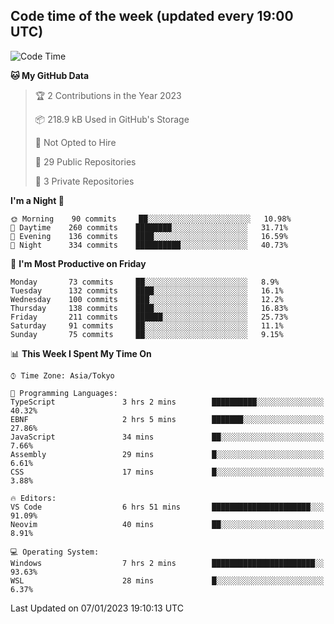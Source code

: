 ## Code time of the week (updated every 19:00 UTC)

<!--START_SECTION:waka-->
![Code Time](http://img.shields.io/badge/Code%20Time-1%2C467%20hrs%2014%20mins-blue)

**🐱 My GitHub Data** 

> 🏆 2 Contributions in the Year 2023
 > 
> 📦 218.9 kB Used in GitHub's Storage 
 > 
> 🚫 Not Opted to Hire
 > 
> 📜 29 Public Repositories 
 > 
> 🔑 3 Private Repositories  
 > 
**I'm a Night 🦉** 

```text
🌞 Morning    90 commits     ██░░░░░░░░░░░░░░░░░░░░░░░   10.98% 
🌆 Daytime    260 commits    ████████░░░░░░░░░░░░░░░░░   31.71% 
🌃 Evening    136 commits    ████░░░░░░░░░░░░░░░░░░░░░   16.59% 
🌙 Night      334 commits    ██████████░░░░░░░░░░░░░░░   40.73%

```
📅 **I'm Most Productive on Friday** 

```text
Monday       73 commits     ██░░░░░░░░░░░░░░░░░░░░░░░   8.9% 
Tuesday      132 commits    ████░░░░░░░░░░░░░░░░░░░░░   16.1% 
Wednesday    100 commits    ███░░░░░░░░░░░░░░░░░░░░░░   12.2% 
Thursday     138 commits    ████░░░░░░░░░░░░░░░░░░░░░   16.83% 
Friday       211 commits    ██████░░░░░░░░░░░░░░░░░░░   25.73% 
Saturday     91 commits     ██░░░░░░░░░░░░░░░░░░░░░░░   11.1% 
Sunday       75 commits     ██░░░░░░░░░░░░░░░░░░░░░░░   9.15%

```


📊 **This Week I Spent My Time On** 

```text
⌚︎ Time Zone: Asia/Tokyo

💬 Programming Languages: 
TypeScript               3 hrs 2 mins        ██████████░░░░░░░░░░░░░░░   40.32% 
EBNF                     2 hrs 5 mins        ███████░░░░░░░░░░░░░░░░░░   27.86% 
JavaScript               34 mins             ██░░░░░░░░░░░░░░░░░░░░░░░   7.66% 
Assembly                 29 mins             █░░░░░░░░░░░░░░░░░░░░░░░░   6.61% 
CSS                      17 mins             █░░░░░░░░░░░░░░░░░░░░░░░░   3.88%

🔥 Editors: 
VS Code                  6 hrs 51 mins       ██████████████████████░░░   91.09% 
Neovim                   40 mins             ██░░░░░░░░░░░░░░░░░░░░░░░   8.91%

💻 Operating System: 
Windows                  7 hrs 2 mins        ███████████████████████░░   93.63% 
WSL                      28 mins             █░░░░░░░░░░░░░░░░░░░░░░░░   6.37%

```


 Last Updated on 07/01/2023 19:10:13 UTC
<!--END_SECTION:waka-->